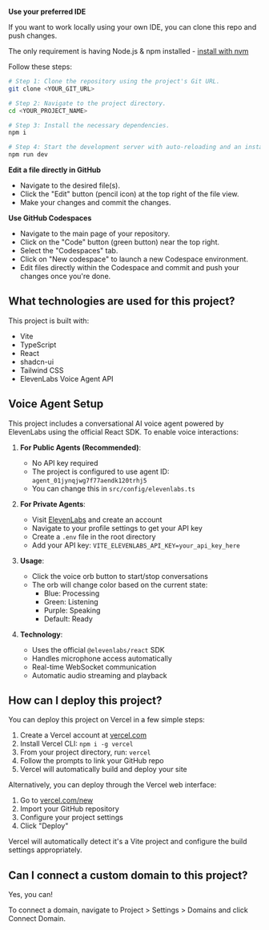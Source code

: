 
**Use your preferred IDE**

If you want to work locally using your own IDE, you can clone this repo and push changes. 

The only requirement is having Node.js & npm installed - [install with nvm](https://github.com/nvm-sh/nvm#installing-and-updating)

Follow these steps:

```sh
# Step 1: Clone the repository using the project's Git URL.
git clone <YOUR_GIT_URL>

# Step 2: Navigate to the project directory.
cd <YOUR_PROJECT_NAME>

# Step 3: Install the necessary dependencies.
npm i

# Step 4: Start the development server with auto-reloading and an instant preview.
npm run dev
```

**Edit a file directly in GitHub**

- Navigate to the desired file(s).
- Click the "Edit" button (pencil icon) at the top right of the file view.
- Make your changes and commit the changes.

**Use GitHub Codespaces**

- Navigate to the main page of your repository.
- Click on the "Code" button (green button) near the top right.
- Select the "Codespaces" tab.
- Click on "New codespace" to launch a new Codespace environment.
- Edit files directly within the Codespace and commit and push your changes once you're done.

## What technologies are used for this project?

This project is built with:

- Vite
- TypeScript
- React
- shadcn-ui
- Tailwind CSS
- ElevenLabs Voice Agent API

## Voice Agent Setup

This project includes a conversational AI voice agent powered by ElevenLabs using the official React SDK. To enable voice interactions:

1. **For Public Agents (Recommended)**:
   - No API key required
   - The project is configured to use agent ID: `agent_01jynqjwg7f77aendk120trhj5`
   - You can change this in `src/config/elevenlabs.ts`

2. **For Private Agents**:
   - Visit [ElevenLabs](https://elevenlabs.io/) and create an account
   - Navigate to your profile settings to get your API key
   - Create a `.env` file in the root directory
   - Add your API key: `VITE_ELEVENLABS_API_KEY=your_api_key_here`

3. **Usage**:
   - Click the voice orb button to start/stop conversations
   - The orb will change color based on the current state:
     - Blue: Processing
     - Green: Listening
     - Purple: Speaking
     - Default: Ready

4. **Technology**:
   - Uses the official `@elevenlabs/react` SDK
   - Handles microphone access automatically
   - Real-time WebSocket communication
   - Automatic audio streaming and playback

## How can I deploy this project?

You can deploy this project on Vercel in a few simple steps:

1. Create a Vercel account at [vercel.com](https://vercel.com)
2. Install Vercel CLI: `npm i -g vercel`
3. From your project directory, run: `vercel`
4. Follow the prompts to link your GitHub repo
5. Vercel will automatically build and deploy your site

Alternatively, you can deploy through the Vercel web interface:

1. Go to [vercel.com/new](https://vercel.com/new)
2. Import your GitHub repository
3. Configure your project settings
4. Click "Deploy"

Vercel will automatically detect it's a Vite project and configure the build settings appropriately.

## Can I connect a custom domain to this project?

Yes, you can!

To connect a domain, navigate to Project > Settings > Domains and click Connect Domain.

